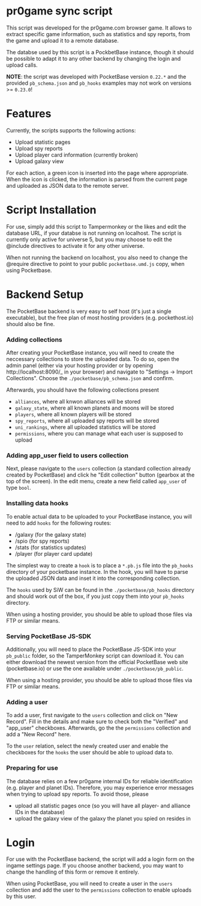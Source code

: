 # pr0game sync script

This script was developed for the pr0game.com browser game. It allows to extract specific game information, such as statistics and spy reports, from the game and upload it to a remote database.

The databse used by this script is a PockbetBase instance, though it should be possible to adapt it to any other backend by changing the login and upload calls.

**NOTE**: the script was developed with PocketBase version `0.22.*` and the provided `pb_schema.json` and `pb_hooks` examples may not work on versions >= `0.23.0`!

# Features

Currently, the scripts supports the following actions:

- Upload statistic pages
- Upload spy reports
- Upload player card information (currently broken)
- Upload galaxy view

For each action, a green icon is inserted into the page where appropriate. When the icon is clicked, the information is parsed from the current page and uploaded as JSON data to the remote server.

# Script Installation

For use, simply add this script to Tampermonkey or the likes and edit the database URL, if your databse is not running on localhost. The script is currently only active for universe 5, but you may choose to edit the @include directives to activate it for any other universe.

When not running the backend on localhost, you also need to change the @require directive to point to your public `pocketbase.umd.js` copy, when using Pocketbase.

# Backend Setup

The PocketBase backend is very easy to self host (it's just a single executable), but the free plan of most hosting providers (e.g. pockethost.io) should also be fine.

### Adding collections

After creating your PocketBase instance, you will need to create the neccessary collections to store the uploaded data. To do so, open the admin panel (either via your hosting provider or by opening http://localhost:8090/_ in your browser) and navigate to "Settings -> Import Collections". Choose the `./pocketbase/pb_schema.json` and confirm.

Afterwards, you should have the following collections present

- `alliances`, where all knwon alliances will be stored
- `galaxy_state`, where all known planets and moons will be stored
- `players`, where all known players will be stored
- `spy_reports`, where all uploaded spy reports will be stored
- `uni_rankings`, where all uploaded statistics will be stored
- `permissions`, where you can manage what each user is supposed to upload

### Adding app_user field to users collection

Next, please navigate to the `users` collection (a standard collection already created by PocketBase) and click he "Edit collection" button (gearbox at the top of the screen). In the edit menu, create a new field called `app_user`  of type `bool`.

### Installing data hooks

To enable actual data to be uploaded to your PocketBase instance, you will need to add `hooks` for the following routes:

- /galaxy (for the galaxy state)
- /spio (for spy reports)
- /stats (for statistics updates)
- /player (for player card update)

The simplest way to create a `hook` is to place a `*.pb.js` file into the `pb_hooks` directory of your pocketbase instance. In the hook, you will have to parse the uploaded JSON data and inset it into the corresponding collection.

The `hooks` used by SiW can be found in the `./pocketbase/pb_hooks`  directory and should work out of the box, if you just copy them into your `pb_hooks` directory. 

When using a hosting provider, you should be able to upload those files via FTP or similar means.

### Serving PocketBase JS-SDK

Additionally, you will need to place the PocketBase JS-SDK into your `pb_public` folder, so the TamperMonkey script can download it. You can either download the newest version from the official PocketBase web site (pocketbase.io) or use the one available under `./pocketbase/pb_public`.

When using a hosting provider, you should be able to upload those files via FTP or similar means.

### Adding a user

To add a user, first navigate to the `users` collection and click on "New Record". Fill in the details and make sure to check both the "Verified" and "app_user" checkboxes. Afterwards, go the the `permissions` collection and add a "New Record" here.

To the `user` relation, select the newly created user and enable the checkboxes for the `hooks` the user should be able to upload data to.

### Preparing for use

The database relies on a few pr0game internal IDs for reliable identification (e.g. player and planet IDs). Therefore, you may experience error messages when trying to upload spy reports. To avoid those, please

- upload all statistic pages once (so you will have all player- and alliance IDs in the database)
- upload the galaxy view of the galaxy the planet you spied on resides in

# Login

For use with the PocketBase backend, the script will add a login form on the ingame settings page. If you choose another backend, you may want to change the handling of this form or remove it entirely.

When using PocketBase, you will need to create a user in the `users` collection and add the user to the `permissions` collection to enable uploads by this user.

